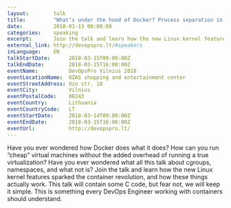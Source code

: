 ```yaml
---
layout:        talk
title:         "What’s under the hood of Docker? Process separation in the Linux kernel"
date:          2018-01-13 00:00:00
categories:    speaking
excerpt:       Join the talk and learn how the new Linux kernel features sparked the container revolution, and how these things actually work. This talk will contain some C code, but fear not, we will keep it simple. This is something every DevOps Engineer working with containers should understand. 
external_link: http://devopspro.lt/#speakers
inLanguage:    EN
talkStartDate:      2018-03-15T09:00:00Z 
talkEndDate:        2018-03-15T16:00:00Z
eventName:          DevOpsPro Vilnius 2018
eventLocationName:  OZAS shopping and entertainment center
eventStreetAddress: Ozo str. 18
eventCity:          Vilnius
eventPostalCode:    08243
eventCountry:       Lithuania
eventCountryCode:   LT
eventStartDate:     2018-03-14T09:00:00Z
eventEndDate:       2018-03-15T16:00:00Z
eventUrl:           http://devopspro.lt/
---
```



Have you ever wondered how Docker does what it does? How can you run “cheap” virtual machines without the added overhead of running a true virtualization? Have you ever wondered what all this talk about cgroups, namespaces, and what not is?
Join the talk and learn how the new Linux kernel features sparked the container revolution, and how these things actually work. This talk will contain some C code, but fear not, we will keep it simple. This is something every DevOps Engineer working with containers should understand.
